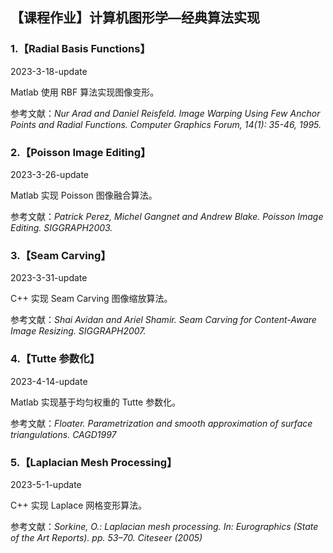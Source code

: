 ## **【课程作业】计算机图形学—经典算法实现**

### **1.【Radial Basis Functions】**

2023-3-18-update

Matlab 使用 RBF 算法实现图像变形。

参考文献：*Nur Arad and Daniel Reisfeld. Image Warping Using Few Anchor Points and Radial Functions. Computer Graphics Forum, 14(1): 35-46, 1995.*

### **2.【Poisson Image Editing】**

2023-3-26-update

Matlab 实现 Poisson 图像融合算法。

参考文献：*Patrick Perez, Michel Gangnet and Andrew Blake. Poisson Image Editing. SIGGRAPH2003.*

### **3.【Seam Carving】**

2023-3-31-update

C++ 实现 Seam Carving 图像缩放算法。

参考文献：*Shai Avidan and Ariel Shamir. Seam Carving for Content-Aware Image Resizing. SIGGRAPH2007.*

### **4.【Tutte 参数化】**

2023-4-14-update

Matlab 实现基于均匀权重的 Tutte 参数化。

参考文献：*Floater. Parametrization and smooth approximation of surface triangulations. CAGD1997*

### **5.【Laplacian Mesh Processing】**

2023-5-1-update

C++ 实现 Laplace 网格变形算法。

参考文献：*Sorkine, O.: Laplacian mesh processing. In: Eurographics (State of the Art Reports). pp. 53–70. Citeseer (2005)*
